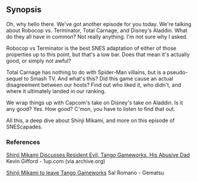 ## Synopsis

Oh, why hello there. We've got another episode for you today. We're talking about Robocop vs. Terminator, Total Carnage, and Disney's Aladdin. What do they all have in common? Not really anything. I'm not sure why I asked.

Robocop vs Terminator is the best SNES adaptation of either of those properties up to this point, but that's a low bar. Does that mean it's actually good, or simply not awful?

Total Carnage has nothing to do with Spider-Man villains, but is a pseudo-sequel to Smash TV. And what's this? Did this game cause an actual disagreement between our hosts? Find out who liked it, who didn't, and where it ultimately landed in our ranking.

We wrap things up with Capcom's take on Disney's take on Aladdin. Is it any good? Yes. How good? C'mon, you have to listen to find that out.

All this, a deep dive about Shinji Mikami, and more on this episode of SNEScapades.

### References

[Shinji Mikami Discusses Resident Evil, Tango Gameworks, His Abusive Dad](https://web.archive.org/web/20111103210343/http://www.1up.com/news/shinji-mikami-discusses-resident-evil) Kevin Gifford - 1up.com (via archive.org)

[Shinji Mikami to leave Tango Gameworks](https://www.gematsu.com/2023/02/shinji-mikami-to-leave-tango-gameworks) Sal Romano - Gematsu
